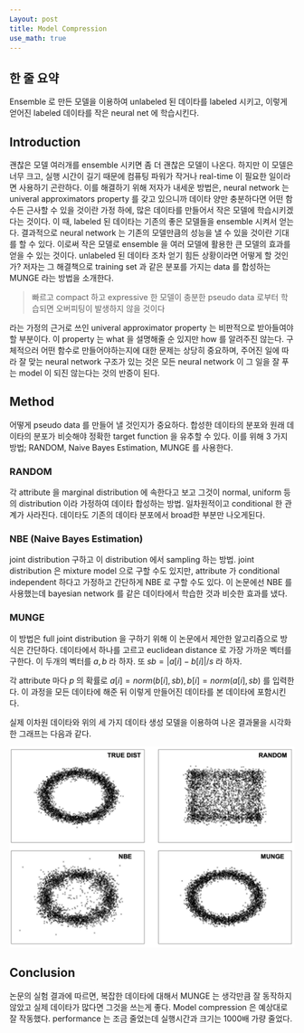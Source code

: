 ```yaml
---
Layout: post
title: Model Compression
use_math: true
---
```


## 한 줄 요약

Ensemble 로 만든 모델을 이용하여 unlabeled 된 데이타를 labeled 시키고, 이렇게 얻어진 labeled 데이타를 작은 neural net 에 학습시킨다.

## **Introduction**

괜찮은 모델 여러개를 ensemble 시키면 좀 더 괜찮은 모델이 나온다. 하지만 이 모델은 너무 크고, 실행 시간이 길기 때문에 컴퓨팅 파워가 작거나 real-time 이 필요한 일이라면 사용하기 곤란하다. 이를 해결하기 위해 저자가 내세운 방법은, neural network 는 univeral approximators property 를 갖고 있으니까 데이타 양만 충분하다면 어떤 함수든 근사할 수 있을 것이란 가정 하에, 많은 데이타를 만들어서 작은 모델에 학습시키겠다는 것이다. 이 때, labeled 된 데이타는 기존의 좋은 모델들을 ensemble 시켜서 얻는다. 결과적으로 neural network 는 기존의 모델만큼의 성능을 낼 수 있을 것이란 기대를 할 수 있다. 이로써 작은 모델로 ensemble 을 여러 모델에 활용한 큰 모델의 효과를 얻을 수 있는 것이다.  unlabeled 된 데이타 조차 얻기 힘든 상황이라면 어떻게 할 것인가? 저자는 그 해결책으로 training set 과 같은 분포를 가지는 data 를 합성하는 MUNGE 라는 방법을 소개한다.

> 빠르고 compact 하고 expressive 한 모델이 충분한 pseudo data 로부터 학습되면 오버피팅이 발생하지 않을 것이다

라는 가정의 근거로 쓰인 univeral approximator property 는 비판적으로 받아들여야 할 부분이다. 이 property 는 what 을 설명해줄 순 있지만 how 를 알려주진 않는다. 구체적으러 어떤 함수로 만들어야하는지에 대한 문제는 상당히 중요하며, 주어진 일에 따라 잘 맞는 neural network 구조가 있는 것은 모든 neural network 이 그 일을 잘 푸는 model 이 되진 않는다는 것의 반증이 된다.

## Method

어떻게 pseudo data 를 만들어 낼 것인지가 중요하다. 합성한 데이타의 분포와 원래 데이타의 분포가 비슷해야 정확한 target function 을 유추할 수 있다. 이를 위해 3 가지 방법; RANDOM, Naive Bayes Estimation, MUNGE 를 사용한다.

### RANDOM

각 attribute 을 marginal distribution 에 속한다고 보고 그것이 normal, uniform 등의 distribution 이라 가정하여 데이타 합성하는 방법. 일차원적이고 conditional 한 관계가 사라진다. 데이타도 기존의 데이타 분포에서 broad한 부분만 나오게된다.

### NBE (Naive Bayes Estimation)

joint distribution 구하고 이 distribution 에서 sampling 하는 방법. joint distribution 은 mixture model 으로 구할 수도 있지만, attribute 가 conditional independent 하다고 가정하고 간단하게 NBE 로 구할 수도 있다. 이 논문에선 NBE 를 사용했는데 bayesian network 를 같은 데이타에서 학습한 것과 비슷한 효과를 냈다.

### MUNGE

이 방법은 full joint distribution 을 구하기 위해 이 논문에서 제안한 알고리즘으로 방식은 간단하다. 데이타에서 하나를 고르고 euclidean distance 로 가장 가까운 벡터를 구한다. 이 두개의 벡터를 $a, b$ 라 하자. 또 $sb = |a[i] - b[i]|/s$ 라 하자.

각 attribute 마다 $p$ 의 확률로 $a[i] = norm(b[i], sb), b[i] = norm(a[i], sb)$ 를 입력한다. 이 과정을 모든 데이타에 해준 뒤 이렇게 만들어진 데이타를 본 데이타에 포함시킨다.



실제 이차원 데이타와 위의 세 가지 데이타 생성 모델을 이용하여 나온 결과물을 시각화한 그래프는 다음과 같다.

<img src="../imgs/model_compression.png" alt="comparison of three model" style="zoom:80%;" />

## Conclusion

논문의 실험 결과에 따르면, 복잡한 데이타에 대해서 MUNGE 는 생각만큼 잘 동작하지 않았고 실제 데이타가 많다면 그것을 쓰는게 좋다. Model compression 은 예상대로 잘 작동했다. performance 는 조금 줄었는데 실행시간과 크기는 1000배 가량 줄었다.